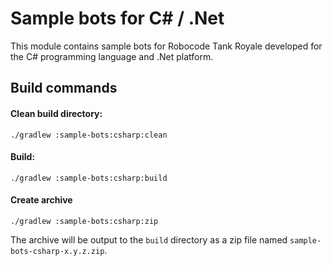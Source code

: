 # Sample bots for C# / .Net

This module contains sample bots for Robocode Tank Royale developed for the C# programming language and .Net platform.

## Build commands

#### Clean build directory:

```shell
./gradlew :sample-bots:csharp:clean
```

#### Build:

```shell
./gradlew :sample-bots:csharp:build
```

#### Create archive

```shell
./gradlew :sample-bots:csharp:zip
```

The archive will be output to the `build` directory as a zip file named `sample-bots-csharp-x.y.z.zip`.

